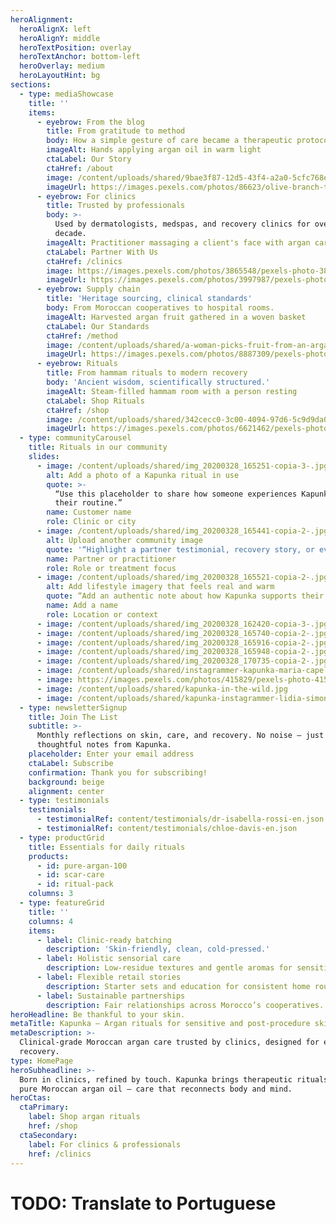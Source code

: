 ```yaml
---
heroAlignment:
  heroAlignX: left
  heroAlignY: middle
  heroTextPosition: overlay
  heroTextAnchor: bottom-left
  heroOverlay: medium
  heroLayoutHint: bg
sections:
  - type: mediaShowcase
    title: ''
    items:
      - eyebrow: From the blog
        title: From gratitude to method
        body: How a simple gesture of care became a therapeutic protocol.
        imageAlt: Hands applying argan oil in warm light
        ctaLabel: Our Story
        ctaHref: /about
        image: /content/uploads/shared/9bae3f87-12d5-43f4-a2a0-5cfc768e429d.jpg
        imageUrl: https://images.pexels.com/photos/86623/olive-branch-tree-leaves-86623.jpeg?auto=compress&cs=tinysrgb&w=1920
      - eyebrow: For clinics
        title: Trusted by professionals
        body: >-
          Used by dermatologists, medspas, and recovery clinics for over a
          decade.
        imageAlt: Practitioner massaging a client's face with argan care
        ctaLabel: Partner With Us
        ctaHref: /clinics
        image: https://images.pexels.com/photos/3865548/pexels-photo-3865548.jpeg?auto=compress&cs=tinysrgb&w=1920
        imageUrl: https://images.pexels.com/photos/3997987/pexels-photo-3997987.jpeg?auto=compress&cs=tinysrgb&w=1920
      - eyebrow: Supply chain
        title: 'Heritage sourcing, clinical standards'
        body: From Moroccan cooperatives to hospital rooms.
        imageAlt: Harvested argan fruit gathered in a woven basket
        ctaLabel: Our Standards
        ctaHref: /method
        image: /content/uploads/shared/a-woman-picks-fruit-from-an-argan-tree-1-.jpg
        imageUrl: https://images.pexels.com/photos/8887309/pexels-photo-8887309.jpeg?auto=compress&cs=tinysrgb&w=1920
      - eyebrow: Rituals
        title: From hammam rituals to modern recovery
        body: 'Ancient wisdom, scientifically structured.'
        imageAlt: Steam-filled hammam room with a person resting
        ctaLabel: Shop Rituals
        ctaHref: /shop
        image: /content/uploads/shared/342cecc0-3c00-4094-97d6-5c9d9da02330.jpg
        imageUrl: https://images.pexels.com/photos/6621462/pexels-photo-6621462.jpeg?auto=compress&cs=tinysrgb&w=1920
  - type: communityCarousel
    title: Rituals in our community
    slides:
      - image: /content/uploads/shared/img_20200328_165251-copia-3-.jpg
        alt: Add a photo of a Kapunka ritual in use
        quote: >-
          “Use this placeholder to share how someone experiences Kapunka in
          their routine.”
        name: Customer name
        role: Clinic or city
      - image: /content/uploads/shared/img_20200328_165441-copia-2-.jpg
        alt: Upload another community image
        quote: '“Highlight a partner testimonial, recovery story, or everyday ritual.”'
        name: Partner or practitioner
        role: Role or treatment focus
      - image: /content/uploads/shared/img_20200328_165521-copia-2-.jpg
        alt: Add lifestyle imagery that feels real and warm
        quote: “Add an authentic note about how Kapunka supports their skin goals.”
        name: Add a name
        role: Location or context
      - image: /content/uploads/shared/img_20200328_162420-copia-3-.jpg
      - image: /content/uploads/shared/img_20200328_165740-copia-2-.jpg
      - image: /content/uploads/shared/img_20200328_165916-copia-2-.jpg
      - image: /content/uploads/shared/img_20200328_165948-copia-2-.jpg
      - image: /content/uploads/shared/img_20200328_170735-copia-2-.jpg
      - image: /content/uploads/shared/instagrammer-kapunka-maria-capell-.jpg
      - image: https://images.pexels.com/photos/415829/pexels-photo-415829.jpeg?auto=compress&cs=tinysrgb&w=1920
      - image: /content/uploads/shared/kapunka-in-the-wild.jpg
      - image: /content/uploads/shared/kapunka-instagrammer-lidia-simon-canut-.jpg
  - type: newsletterSignup
    title: Join The List
    subtitle: >-
      Monthly reflections on skin, care, and recovery. No noise — just
      thoughtful notes from Kapunka.
    placeholder: Enter your email address
    ctaLabel: Subscribe
    confirmation: Thank you for subscribing!
    background: beige
    alignment: center
  - type: testimonials
    testimonials:
      - testimonialRef: content/testimonials/dr-isabella-rossi-en.json
      - testimonialRef: content/testimonials/chloe-davis-en.json
  - type: productGrid
    title: Essentials for daily rituals
    products:
      - id: pure-argan-100
      - id: scar-care
      - id: ritual-pack
    columns: 3
  - type: featureGrid
    title: ''
    columns: 4
    items:
      - label: Clinic-ready batching
        description: 'Skin-friendly, clean, cold-pressed.'
      - label: Holistic sensorial care
        description: Low-residue textures and gentle aromas for sensitive skin.
      - label: Flexible retail stories
        description: Starter sets and education for consistent home routines.
      - label: Sustainable partnerships
        description: Fair relationships across Morocco’s cooperatives.
heroHeadline: Be thankful to your skin.
metaTitle: Kapunka — Argan rituals for sensitive and post-procedure skin
metaDescription: >-
  Clinical-grade Moroccan argan care trusted by clinics, designed for everyday
  recovery.
type: HomePage
heroSubheadline: >-
  Born in clinics, refined by touch. Kapunka brings therapeutic rituals with
  pure Moroccan argan oil — care that reconnects body and mind.
heroCtas:
  ctaPrimary:
    label: Shop argan rituals
    href: /shop
  ctaSecondary:
    label: For clinics & professionals
    href: /clinics
---
```


# TODO: Translate to Portuguese
